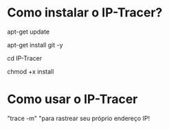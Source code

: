 

# Como instalar o IP-Tracer?

apt-get update

apt-get install git -y

cd IP-Tracer

chmod +x install


# Como usar o IP-Tracer

"trace -m" "para rastrear seu próprio endereço IP!
